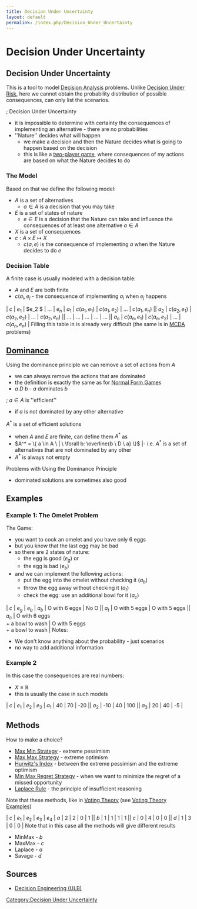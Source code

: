 ```yaml
---
title: Decision Under Uncertainty
layout: default
permalink: /index.php/Decision_Under_Uncertainty
---
```


# Decision Under Uncertainty

## Decision Under Uncertainty
This is a tool to model [Decision Analysis](Decision_Analysis) problems. Unlike [Decision Under Risk](Decision_Under_Risk), here we cannot obtain the probability distribution of possible consequences, can only list the scenarios. 


; Decision Under Uncertainty
- it is impossible to determine with certainty the consequences of implementing an alternative - there are no probabilities 
- ''Nature'' decides what will happen 
  - we make a decision and then the Nature decides what is going to happen based on the decision
  - this is like a [two-player game](Game_Theory), where consequences of my actions are based on what the Nature decides to do 



### The Model
Based on that we define the following model:
- $A$ is a set of alternatives
  - $a \in A$ is a decision that you may take
- $E$ is a set of states of nature 
  - $e \in E$ is a decision that the Nature can take and influence the consequences of at least one alternative $a \in A$
- $X$ is a set of consequences
- $c: A \times E \mapsto X$
  - $c(a, e)$ is the consequence of implementing $a$ when the Nature decides to do $e$


### Decision Table
A finite case is usually modeled with a decision table:
- $A$ and $E$ are both finite
- $c(a_i, e_j$ - the consequence of implementing $a_i$ when $e_j$ happens

|   $c$  |  $e_1$  |  $e_2 $  |  $...$  |  $e_n$   |   $a_1$   |  $c(a_1, e_1)$  |  $c(a_1, e_2)$  |  $...$  |  $c(a_1, e_n)$ ||   $a_2$   |  $c(a_2, e_1)$  |  $c(a_2, e_2)$  |  $...$  |  $c(a_2, e_n)$ ||   $...$   |  $...$  |  $...$  |  ...  |  $...$ ||   $a_n$   |  $c(a_n, e_1)$  |  $c(a_n, e_2)$  |  $...$  |  $c(a_n, e_n)$ |
Filling this table in is already very difficult (the same is in [MCDA](MCDA) problems)


## [Dominance](Dominance)
Using the dominance principle we can remove a set of actions from $A$
- we can always remove the actions that are dominated 
- the definition is exactly the same as for [Normal Form Game](Normal_Form_Game)s 
- $a \ D \ b$ - $a$ dominates $b$

; $a \in A$ is ''efficient''
- if $a$ is not dominated by any other alternative

$A^*$ is a set of efficient solutions
- when $A$ and $E$ are finite, can define them $A^*$ as 
- $A^* = \{ a \in A \ |  \ \forall  b: \overline{b \ D \ a} \}$ |- i.e. $A^*$ is a set of alternatives that are not dominated by any other 
- $A^*$ is always not empty


Problems with Using the Dominance Principle 
- dominated solutions are sometimes also good


## Examples
### Example 1: The Omelet Problem
The Game:
- you want to cook an omelet and you have only 6 eggs 
- but you know that the last egg may be bad 
- so there are 2 states of nature: 
  - the egg is good ($e_g$) or 
  - the egg is bad ($e_b$)
- and we can implement the following actions: 
  - put the egg into the omelet without checking it ($a_b$)
  - throw the egg away without checking it ($a_t$)
  - check the egg: use an additional bowl for it ($a_c$)

|   $c$  |  $e_g$  |  $e_b$  |   $a_b$   |  O with 6 eggs  |  No O ||   $a_t$   |  O with 5 eggs  |  O with 5 eggs ||   $a_c$   |  O with 6 eggs <br> + a bowl to wash  |  O with 5 eggs <br> + a bowl to wash |
Notes:
- We don't know anything about the probability - just scenarios 
- no way to add additional information


### Example 2
In this case the consequences are real numbers: 
- $X \equiv \mathbb{R}$
- this is usually the case in such models

|   $c$  |  $e_1$  |  $e_2$  |  $e_3$   |   $a_1$   |  40  |  70  |  -20 ||   $a_2$   |  -10  |  40  |  100 ||   $a_3$   |  20  |  40  |  -5 |

## Methods
How to make a choice?
- [Max Min Strategy](Max_Min_Strategy) - extreme pessimism 
- [Max Max Strategy](Max_Max_Strategy) - extreme optimism
- [Hurwitz's Index](Hurwitz's_Index) - between the extreme pessimism and the extreme optimism
- [Min Max Regret Strategy](Min_Max_Regret_Strategy) - when we want to minimize the regret of a missed opportunity
- [Laplace Rule](Laplace_Rule) - the principle of insufficient reasoning


Note that these methods, like in [Voting Theory](Voting_Theory) (see [Voting Theory Examples](Voting_Theory_Examples))

|   $c$  |  $e_1$  |  $e_2$  |  $e_3$  |  $e_4$   |   $a$   |  2  |  2  |  0  |  1 ||   $b$   |  1  |  1  |  1  |  1 ||   $c$   |  0  |  4  |  0  |  0 ||   $d$   |  1  |  3  |  0  |  0 |
Note that in this case all the methods will give different results 
- MinMax - $b$
- MaxMax - $c$
- Laplace - $a$ 
- Savage - $d$


## Sources
- [Decision Engineering (ULB)](Decision_Engineering_(ULB))

[Category:Decision Under Uncertainty](Category_Decision_Under_Uncertainty)